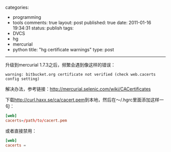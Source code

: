 categories: 
  - programming
  - tools
comments: true
layout: post
published: true
date: 2011-01-16 19:34:31
status: publish
tags: 
  - DVCS
  - hg
  - mercurial
  - python
title: "hg certificate warnings"
type: post
---
升级到mercurial 1.7.3之后，频繁会遇到像这样的错误：

``` 
warning: bitbucket.org certificate not verified (check web.cacerts config setting)
```

解决办法，参考链接：<a href="http://mercurial.selenic.com/wiki/CACertificates">http://mercurial.selenic.com/wiki/CACertificates</a>

下载<a href="http://curl.haxx.se/ca/cacert.pem" target="_blank">http://curl.haxx.se/ca/cacert.pem</a>到本地，然后在～/.hgrc里面添加这样一句：

```conf
[web]
cacerts=/path/to/cacert.pem
```

或者直接禁用：

```conf
[web]
cacerts =
```
